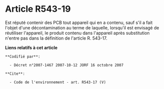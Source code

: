 # Article R543-19

Est réputé contenir des PCB tout appareil qui en a contenu, sauf s'il a fait l'objet d'une décontamination au terme de
laquelle, lorsqu'il est envisagé de réutiliser l'appareil, le produit contenu dans l'appareil après substitution n'entre pas
dans la définition de l'article R. 543-17.

**Liens relatifs à cet article**

	**Codifié par**:

	  - Décret n°2007-1467 2007-10-12 JORF 16 octobre 2007

	**Cite**:

	  - Code de l'environnement - art. R543-17 (V)
